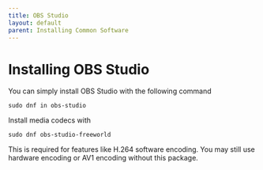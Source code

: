 ```yaml
---
title: OBS Studio
layout: default
parent: Installing Common Software
---
```

# Installing OBS Studio
You can simply install OBS Studio with the following command
```
sudo dnf in obs-studio
```

Install media codecs with
```
sudo dnf obs-studio-freeworld
```
This is required for features like H.264 software encoding. You may still use hardware encoding or AV1 encoding without this package.